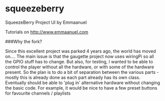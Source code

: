 squeezeberry
============

SqueezeBerry Project UI
by Emmaanuel

Tutorials on http://www.emmaanuel.com

###Why the fork?

Since this excellent project was parked 4 years ago, the world has moved on....
The main issue is that the gaugette project now uses wiringPi so all the GPIO stuff has to change.
But also, for testing, I wanted to be able to control the player without all the hardware, or with some of the hardware present.
So the plan is to do a bit of separation between the various parts - mostly this is already done as each part already has its own class.
Eventually should be able to 'plug in' alternative hardware without changing the basic code.
For example, it would be nice to have a few preset buttons for favourite channels / playlists
